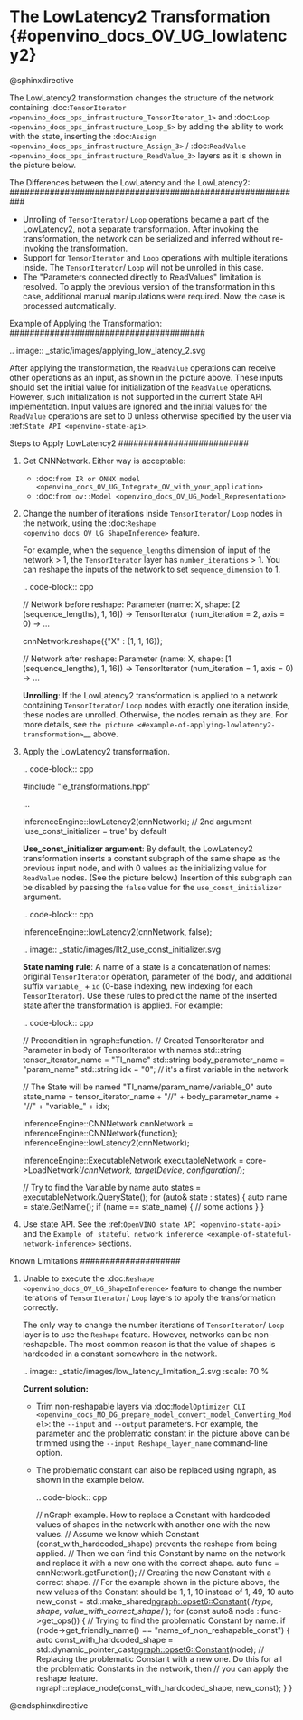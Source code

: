 # The LowLatencу2 Transformation {#openvino_docs_OV_UG_lowlatency2}

@sphinxdirective

The LowLatency2 transformation changes the structure of the network containing :doc:`TensorIterator <openvino_docs_ops_infrastructure_TensorIterator_1>` and :doc:`Loop <openvino_docs_ops_infrastructure_Loop_5>` by adding the ability to work with the state, inserting the :doc:`Assign <openvino_docs_ops_infrastructure_Assign_3>` / :doc:`ReadValue <openvino_docs_ops_infrastructure_ReadValue_3>` layers as it is shown in the picture below.

The Differences between the LowLatency and the LowLatency2:
###########################################################

* Unrolling of ``TensorIterator``/ ``Loop`` operations became a part of the LowLatency2, not a separate transformation. After invoking the transformation, the network can be serialized and inferred without re-invoking the transformation.
* Support for ``TensorIterator`` and ``Loop`` operations with multiple iterations inside. The ``TensorIterator``/ ``Loop`` will not be unrolled in this case.
* The "Parameters connected directly to ReadValues" limitation is resolved. To apply the previous version of the transformation in this case, additional manual manipulations were required. Now, the case is processed automatically.

Example of Applying the Transformation:
#######################################

.. image:: _static/images/applying_low_latency_2.svg

After applying the transformation, the ``ReadValue`` operations can receive other operations as an input, as shown in the picture above. These inputs should set the initial value for initialization of the ``ReadValue`` operations. However, such initialization is not supported in the current State API implementation. Input values are ignored and the initial values for the ``ReadValue`` operations are set to 0 unless otherwise specified by the user via :ref:`State API <openvino-state-api>`.

Steps to Apply LowLatency2
##########################

1. Get CNNNetwork. Either way is acceptable:

   * :doc:`from IR or ONNX model <openvino_docs_OV_UG_Integrate_OV_with_your_application>`
   * :doc:`from ov::Model <openvino_docs_OV_UG_Model_Representation>`


2. Change the number of iterations inside ``TensorIterator``/ ``Loop`` nodes in the network, using the :doc:`Reshape <openvino_docs_OV_UG_ShapeInference>` feature.

   For example, when the ``sequence_lengths`` dimension of input of the network > 1, the ``TensorIterator`` layer has ``number_iterations`` > 1. You can reshape the inputs of the network to set ``sequence_dimension`` to 1.

   .. code-block:: cpp

      // Network before reshape: Parameter (name: X, shape: [2 (sequence_lengths), 1, 16]) -> TensorIterator (num_iteration = 2, axis = 0) -> ...

      cnnNetwork.reshape({"X" : {1, 1, 16});

      // Network after reshape: Parameter (name: X, shape: [1 (sequence_lengths), 1, 16]) -> TensorIterator (num_iteration = 1, axis = 0) -> ...


   **Unrolling**: If the LowLatency2 transformation is applied to a network containing ``TensorIterator``/ ``Loop`` nodes with exactly one iteration inside, these nodes are unrolled. Otherwise, the nodes remain as they are. For more details, see `the picture <#example-of-applying-lowlatency2-transformation>`__ above.

3. Apply the LowLatency2 transformation.

   .. code-block:: cpp

      #include "ie_transformations.hpp"

      ...

      InferenceEngine::lowLatency2(cnnNetwork); // 2nd argument 'use_const_initializer = true' by default


   **Use_const_initializer argument**: By default, the LowLatency2 transformation inserts a constant subgraph of the same shape as the previous input node, and with 0 values as the initializing value for ``ReadValue`` nodes. (See the picture below.) Insertion of this subgraph can be disabled by passing the ``false`` value for the ``use_const_initializer`` argument.

   .. code-block:: cpp

      InferenceEngine::lowLatency2(cnnNetwork, false);


   .. image:: _static/images/llt2_use_const_initializer.svg

   **State naming rule**: A name of a state is a concatenation of names: original ``TensorIterator`` operation, parameter of the body, and additional suffix ``variable_`` + ``id`` (0-base indexing, new indexing for each ``TensorIterator``). Use these rules to predict the name of the inserted state after the transformation is applied. For example:

   .. code-block:: cpp

      // Precondition in ngraph::function.
      // Created TensorIterator and Parameter in body of TensorIterator with names
      std::string tensor_iterator_name = "TI_name"
      std::string body_parameter_name = "param_name"
      std::string idx = "0"; // it's a first variable in the network

      // The State will be named "TI_name/param_name/variable_0"
      auto state_name = tensor_iterator_name + "//" + body_parameter_name + "//" + "variable_" + idx;

      InferenceEngine::CNNNetwork cnnNetwork = InferenceEngine::CNNNetwork{function};
      InferenceEngine::lowLatency2(cnnNetwork);

      InferenceEngine::ExecutableNetwork executableNetwork = core->LoadNetwork(/*cnnNetwork, targetDevice, configuration*/);

      // Try to find the Variable by name
      auto states = executableNetwork.QueryState();
      for (auto& state : states) {
         auto name = state.GetName();
         if (name == state_name) {
            // some actions
         }
      }


4. Use state API. See the :ref:`OpenVINO state API <openvino-state-api>` and the `Example of stateful network inference <example-of-stateful-network-inference>` sections.

Known Limitations
####################

1. Unable to execute the :doc:`Reshape <openvino_docs_OV_UG_ShapeInference>` feature to change the number iterations of ``TensorIterator``/ ``Loop`` layers to apply the transformation correctly.

   The only way to change the number iterations of ``TensorIterator``/ ``Loop`` layer is to use the ``Reshape`` feature. However, networks can be non-reshapable. The most common reason is that the value of shapes is hardcoded in a constant somewhere in the network.

   .. image:: _static/images/low_latency_limitation_2.svg
      :scale: 70 %


   **Current solution:**

   * Trim non-reshapable layers via :doc:`ModelOptimizer CLI <openvino_docs_MO_DG_prepare_model_convert_model_Converting_Model>`: the ``--input`` and ``--output`` parameters. For example, the parameter and the problematic constant in the picture above can be trimmed using the ``--input Reshape_layer_name`` command-line option.
   * The problematic constant can also be replaced using ngraph, as shown in the example below.

     .. code-block:: cpp

        // nGraph example. How to replace a Constant with hardcoded values of shapes in the network with another one with the new values.
        // Assume we know which Constant (const_with_hardcoded_shape) prevents the reshape from being applied.
        // Then we can find this Constant by name on the network and replace it with a new one with the correct shape.
        auto func = cnnNetwork.getFunction();
        // Creating the new Constant with a correct shape.
        // For the example shown in the picture above, the new values of the Constant should be 1, 1, 10 instead of 1, 49, 10
        auto new_const = std::make_shared<ngraph::opset6::Constant>( /*type, shape, value_with_correct_shape*/ );
        for (const auto& node : func->get_ops()) {
           // Trying to find the problematic Constant by name.
           if (node->get_friendly_name() == "name_of_non_reshapable_const") {
              auto const_with_hardcoded_shape = std::dynamic_pointer_cast<ngraph::opset6::Constant>(node);
              // Replacing the problematic Constant with a new one. Do this for all the problematic Constants in the network, then 
              // you can apply the reshape feature.
              ngraph::replace_node(const_with_hardcoded_shape, new_const);
           }
        }

@endsphinxdirective
